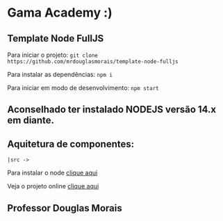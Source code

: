 # Gama Academy :)
## Template Node FullJS

Para iniciar o projeto:
`git clone https://github.com/mrdouglasmorais/template-node-fulljs`

Para instalar as dependências:
`npm i`

Para iniciar em modo de desenvolvimento:
`npm start`

## Aconselhado ter instalado NODEJS versão 14.x em diante.

## Aquitetura de componentes:

`
 |src -> 
`

Para instalar o node [clique aqui](https://nodejs.org/en/)

Veja o projeto online [clique aqui](https://gama-academy-boas-praticas-starwars.vercel.app/)

## Professor Douglas Morais
